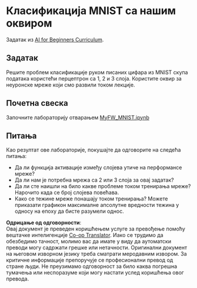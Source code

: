 <!--
CO_OP_TRANSLATOR_METADATA:
{
  "original_hash": "48fdd704d483e19bc3d7464074c9fcbe",
  "translation_date": "2025-08-25T23:49:15+00:00",
  "source_file": "lessons/3-NeuralNetworks/04-OwnFramework/lab/README.md",
  "language_code": "sr"
}
-->
# Класификација MNIST са нашим оквиром

Задатак из [AI for Beginners Curriculum](https://github.com/microsoft/ai-for-beginners).

## Задатак

Решите проблем класификације руком писаних цифара из MNIST скупа података користећи перцептрон са 1, 2 и 3 слоја. Користите оквир за неуронске мреже који смо развили током лекције.

## Почетна свеска

Започните лабораторију отварањем [MyFW_MNIST.ipynb](../../../../../../lessons/3-NeuralNetworks/04-OwnFramework/lab/MyFW_MNIST.ipynb)

## Питања

Као резултат ове лабораторије, покушајте да одговорите на следећа питања:

- Да ли функција активације између слојева утиче на перформансе мреже?
- Да ли нам је потребна мрежа са 2 или 3 слоја за овај задатак?
- Да ли сте наишли на било какве проблеме током тренирања мреже? Нарочито када се број слојева повећава.
- Како се тежине мреже понашају током тренирања? Можете приказати графикон максималне апсолутне вредности тежина у односу на епоху да бисте разумели однос.

**Одрицање од одговорности**:  
Овај документ је преведен коришћењем услуге за превођење помоћу вештачке интелигенције [Co-op Translator](https://github.com/Azure/co-op-translator). Иако се трудимо да обезбедимо тачност, молимо вас да имате у виду да аутоматски преводи могу садржати грешке или нетачности. Оригинални документ на његовом изворном језику треба сматрати меродавним извором. За критичне информације препоручује се професионални превод од стране људи. Не преузимамо одговорност за било каква погрешна тумачења или неспоразуме који могу настати услед коришћења овог превода.